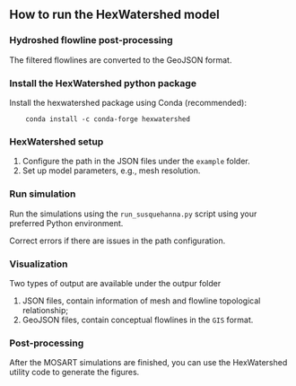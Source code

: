 ## How to run the HexWatershed model

### Hydroshed flowline post-processing
The filtered flowlines are converted to the GeoJSON format.

### Install the HexWatershed python package

Install the hexwatershed package using Conda (recommended):

        conda install -c conda-forge hexwatershed



### HexWatershed setup

1. Configure the path in the JSON files under the `example` folder.
2. Set up model parameters, e.g., mesh resolution.



### Run simulation

Run the simulations using the `run_susquehanna.py` script using your preferred Python environment.

Correct errors if there are issues in the path configuration.

### Visualization

Two types of output are available under the outpur folder
1. JSON files, contain information of mesh and flowline topological relationship;
2. GeoJSON files, contain conceptual flowlines in the `GIS` format.

### Post-processing

After the MOSART simulations are finished, you can use the HexWatershed utility code to generate the figures.



